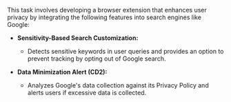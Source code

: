 This task involves developing a browser extension that enhances user privacy by integrating the following features into search engines like Google:
- **Sensitivity-Based Search Customization:**  
  - Detects sensitive keywords in user queries and provides an option to prevent tracking by opting out of Google search.
  
- **Data Minimization Alert (CD2):**  
  - Analyzes Google's data collection against its Privacy Policy and alerts users if excessive data is collected.

